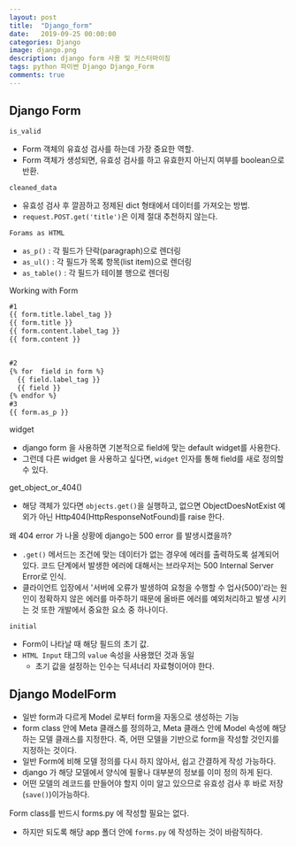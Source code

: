 ```yaml
---
layout: post
title:  "Django_form"
date:   2019-09-25 00:00:00
categories: Django
image: django.png
description: django form 사용 및 커스터마이징
tags: python 파이썬 Django Django_Form
comments: true
---
```


## Django Form

`is_valid`

- Form 객체의 유효성 검사를 하는데 가장 중요한 역할.
- Form 객체가 생성되면, 유효성 검사를 하고 유효한지 아닌지 여부를 boolean으로 반환.



`cleaned_data`

- 유효성 검사 후 깔끔하고 정제된  dict 형태에서 데이터를 가져오는 방법.
- `request.POST.get('title')`은 이제 절대 추천하지 않는다.

`Forams as HTML`

- `as_p()` : 각 필드가 단락(paragraph)으로 렌더링
- `as_ul()` : 각 필드가 목록 항목(list item)으로 렌더링
- `as_table()` : 각 필드가 테이블 행으로 렌더링



Working with Form

```html
#1
{{ form.title.label_tag }}
{{ form.title }}
{{ form.content.label_tag }}
{{ form.content }}


#2
{% for  field in form %}
  {{ field.label_tag }}
  {{ field }}
{% endfor %}
#3
{{ form.as_p }}
```



widget

- django form 을 사용하면 기본적으로 field에 맞는 default widget를 사용한다.
- 그런데 다른 widget 을 사용하고 싶다면, `widget` 인자를 통해  field를 새로 정의할 수 있다.

get_object_or_404()

- 해당 객체가 있다면 `objects.get()`을 실행하고, 없으면 ObjectDoesNotExist 예외가 아닌 Http404(HttpResponseNotFound)를 raise 한다.

왜 404 error 가 나올 상황에 django는 500 error 를 발생시켰을까?

- `.get()` 메서드는 조건에 맞는 데이터가 없는 경우에 에러를 출력하도록 설계되어 있다. 코드 단계에서 발생한 에러에 대해서는 브라우저는 500 Internal Server Error로 인식.
- 클라이언트 입장에서 '서버에 오류가 발생하여 요청을 수행할 수 업사(500)'라는 원인이 정확하지 않은 에러를 마주하기 때문에 올바른 에러를 예외처리하고 발생 시키는 것 또한 개발에서 중요한 요소 중 하나이다.



`initial`

- Form이 나타날 때 해당 필드의 초기 값.
- `HTML Input` 태그의 `value` 속성을 사용했던 것과 동일
  - 초기 값을 설정하는 인수는 딕셔너리 자료형이어야 한다.



## Django ModelForm

- 일반 form과 다르게 Model 로부터 form을 자동으로 생성하는 기능
- form class 안에 Meta 클래스를 정의하고, Meta 클래스 안에 Model 속성에 해당하는 모델 클래스를 지정한다. 즉, 어떤 모델을 기반으로 form을 작성할 것인지를 지정하는 것이다.
- 일반 Form에 비해 모델 정의를 다시 하지 않아서, 쉽고 간결하게 작성 가능하다.
- django 가 해당 모델에서 양식에 필욯나 대부분의 정보를 이미 정의 하게 된다.
- 어떤 모델의 레코드를 만들어야 할지 이미 알고 있으므로 유효성 검사 후 바로 저장(`save()`)이가능하다.



Form class를 반드시 forms.py 에 작성할 필요는 없다.

- 하지만 되도록 해당 app 폴더 안에 `forms.py` 에 작성하는 것이 바람직하다.